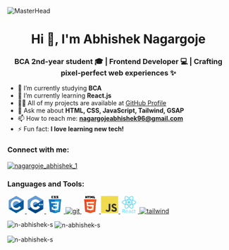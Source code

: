![MasterHead](https://miro.medium.com/v2/resize:fit:1400/1*yw0TnheAGN-LPneDaTlaxw.gif)
<h1 align="center">Hi 👋, I'm Abhishek Nagargoje</h1>
<h3 align="center">BCA 2nd-year student 🎓 | Frontend Developer 💻 | Crafting pixel-perfect web experiences ✨</h3>

- 🔭 I’m currently studying **BCA**
- 🌱 I’m currently learning **React.js**
- 👨‍💻 All of my projects are available at [GitHub Profile](https://github.com/N-Abhishek-S)
- 💬 Ask me about **HTML, CSS, JavaScript, Tailwind, GSAP**
- 📫 How to reach me: **nagargojeabhishek96@gmail.com**
- ⚡ Fun fact: **I love learning new tech!**

<h3 align="left">Connect with me:</h3>
<p align="left">
  <a href="https://instagram.com/nagargoje_abhishek_1" target="blank">
    <img align="center" src="https://raw.githubusercontent.com/rahuldkjain/github-profile-readme-generator/master/src/images/icons/Social/instagram.svg" alt="nagargoje_abhishek_1" height="30" width="40" />
  </a>
</p>

<h3 align="left">Languages and Tools:</h3>
<p align="left">
  <a href="https://www.cprogramming.com/" target="_blank" rel="noreferrer">
    <img src="https://raw.githubusercontent.com/devicons/devicon/master/icons/c/c-original.svg" alt="c" width="40" height="40"/>
  </a>
  <a href="https://www.w3schools.com/cpp/" target="_blank" rel="noreferrer">
    <img src="https://raw.githubusercontent.com/devicons/devicon/master/icons/cplusplus/cplusplus-original.svg" alt="cplusplus" width="40" height="40"/>
  </a>
  <a href="https://www.w3schools.com/css/" target="_blank" rel="noreferrer">
    <img src="https://raw.githubusercontent.com/devicons/devicon/master/icons/css3/css3-original-wordmark.svg" alt="css3" width="40" height="40"/>
  </a>
  <a href="https://git-scm.com/" target="_blank" rel="noreferrer">
    <img src="https://www.vectorlogo.zone/logos/git-scm/git-scm-icon.svg" alt="git" width="40" height="40"/>
  </a>
  <a href="https://www.w3.org/html/" target="_blank" rel="noreferrer">
    <img src="https://raw.githubusercontent.com/devicons/devicon/master/icons/html5/html5-original-wordmark.svg" alt="html5" width="40" height="40"/>
  </a>
  <a href="https://developer.mozilla.org/en-US/docs/Web/JavaScript" target="_blank" rel="noreferrer">
    <img src="https://raw.githubusercontent.com/devicons/devicon/master/icons/javascript/javascript-original.svg" alt="javascript" width="40" height="40"/>
  </a>
  <a href="https://reactjs.org/" target="_blank" rel="noreferrer">
    <img src="https://raw.githubusercontent.com/devicons/devicon/master/icons/react/react-original-wordmark.svg" alt="react" width="40" height="40"/>
  </a>
  <a href="https://tailwindcss.com/" target="_blank" rel="noreferrer">
    <img src="https://www.vectorlogo.zone/logos/tailwindcss/tailwindcss-icon.svg" alt="tailwind" width="40" height="40"/>
  </a>
</p>

<p><img align="left" src="https://github-readme-stats.vercel.app/api/top-langs?username=n-abhishek-s&show_icons=true&locale=en&layout=compact" alt="n-abhishek-s" /></p>

<p>&nbsp;<img align="center" src="https://github-readme-stats.vercel.app/api?username=n-abhishek-s&show_icons=true&locale=en" alt="n-abhishek-s" /></p>

<p><img align="center" src="https://github-readme-streak-stats.herokuapp.com/?user=n-abhishek-s&" alt="n-abhishek-s" /></p>
